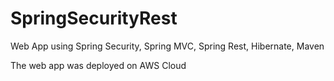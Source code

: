# SpringSecurityRest
Web App using Spring Security, Spring MVC, Spring Rest, Hibernate, Maven

The web app was deployed on AWS Cloud 


